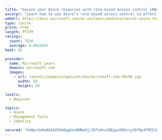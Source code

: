 ```yaml
---
title: "Secure your Azure resources with role-based access control (RBAC)"
excerpt: "Learn how to use Azure’s role-based access control to effectively manage your team’s access to Azure resources."
webUrl: https://docs.microsoft.com/en-us/learn/modules/secure-azure-resources-with-rbac/
type: course
price: Free
length: PT37M
ratings:
  count: 7510
  average: 4.6913447
heat: 55

provider:
  name: Microsoft Learn
  domain: microsoft.com
  images:
    - url: /assets/images/organizations/microsoft.com-50x50.jpg
      width: 50
      height: 50

levels:
  - Beginner

topics:
  - Azure
  - Management Tools
  - Identity

secured: "k40prUo8aNd4AZXH4AggUsnBMNwUj/2Dfs0nxZWEgyxKD6c+y3QfNy4fMZI1hsqR9ZQ9fbl12UcpAPeWvl2ABGARMxeBKEqsbWn/Cm58ep7uPvf09hlmiTx3o8DwPV3AIl+jOfQITHOLq4qUhMC4K/3c3F6PtRzweaCc//YRNkTsSeVjd6GBM3RB86Z3ziaSvvtnPzvMaRIWAkFvjtrjlBe9xK4Td1zJw5n6WKPQvIZUNXE4cindFfA33mQc7xa9NJHGHNSuXfyzdBwFvgax9Vl27HImtTrrJEPfEqoCGANNebHcXE32Li4wqCmN63h5Tu2ZjLKDMQjQB3C8n81dcYRqR5YzWnsr+7vMdirwGDwJxzdtVLWMlOUe+Y6cpqF6iNXjiZynyPJmkxjggVMe0CiDTAQsXu8dfp02t+HFTU4=;awXF3io0G2Mzpzs/wWxb9g=="
---
```


